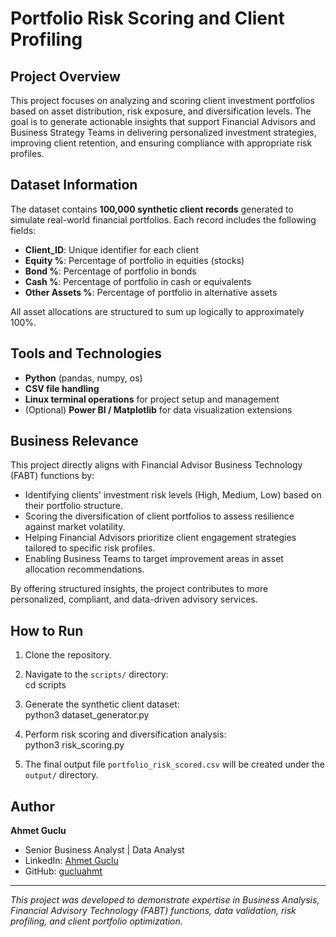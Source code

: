 # Portfolio Risk Scoring and Client Profiling

## Project Overview
This project focuses on analyzing and scoring client investment portfolios based on asset distribution, risk exposure, and diversification levels. The goal is to generate actionable insights that support Financial Advisors and Business Strategy Teams in delivering personalized investment strategies, improving client retention, and ensuring compliance with appropriate risk profiles.

## Dataset Information
The dataset contains **100,000 synthetic client records** generated to simulate real-world financial portfolios. Each record includes the following fields:
- **Client_ID**: Unique identifier for each client
- **Equity %**: Percentage of portfolio in equities (stocks)
- **Bond %**: Percentage of portfolio in bonds
- **Cash %**: Percentage of portfolio in cash or equivalents
- **Other Assets %**: Percentage of portfolio in alternative assets

All asset allocations are structured to sum up logically to approximately 100%.

## Tools and Technologies
- **Python** (pandas, numpy, os)
- **CSV file handling**
- **Linux terminal operations** for project setup and management
- (Optional) **Power BI / Matplotlib** for data visualization extensions

## Business Relevance
This project directly aligns with Financial Advisor Business Technology (FABT) functions by:
- Identifying clients' investment risk levels (High, Medium, Low) based on their portfolio structure.
- Scoring the diversification of client portfolios to assess resilience against market volatility.
- Helping Financial Advisors prioritize client engagement strategies tailored to specific risk profiles.
- Enabling Business Teams to target improvement areas in asset allocation recommendations.

By offering structured insights, the project contributes to more personalized, compliant, and data-driven advisory services.

## How to Run

1. Clone the repository.

2. Navigate to the `scripts/` directory:  
cd scripts

3. Generate the synthetic client dataset:  
python3 dataset_generator.py

4. Perform risk scoring and diversification analysis:  
python3 risk_scoring.py

5. The final output file `portfolio_risk_scored.csv` will be created under the `output/` directory.
## Author

**Ahmet Guclu**  
- Senior Business Analyst | Data Analyst  
- LinkedIn: [Ahmet Guclu](https://www.linkedin.com/in/ahmet-guclu-7907992a5/)  
- GitHub: [gucluahmt](https://github.com/gucluahmt)  

---

*This project was developed to demonstrate expertise in Business Analysis, Financial Advisory Technology (FABT) functions, data validation, risk profiling, and client portfolio optimization.*
